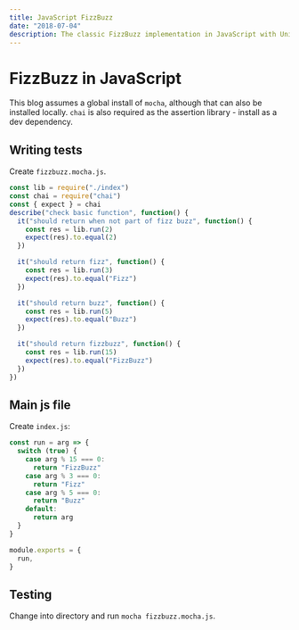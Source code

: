 ```yaml
---
title: JavaScript FizzBuzz
date: "2018-07-04"
description: The classic FizzBuzz implementation in JavaScript with Unit Testing.
---
```


# FizzBuzz in JavaScript

This blog assumes a global install of `mocha`, although that can also be installed locally. `chai` is also required as the assertion library - install as a dev dependency.

## Writing tests

Create `fizzbuzz.mocha.js`.

```javascript
const lib = require("./index")
const chai = require("chai")
const { expect } = chai
describe("check basic function", function() {
  it("should return when not part of fizz buzz", function() {
    const res = lib.run(2)
    expect(res).to.equal(2)
  })

  it("should return fizz", function() {
    const res = lib.run(3)
    expect(res).to.equal("Fizz")
  })

  it("should return buzz", function() {
    const res = lib.run(5)
    expect(res).to.equal("Buzz")
  })

  it("should return fizzbuzz", function() {
    const res = lib.run(15)
    expect(res).to.equal("FizzBuzz")
  })
})
```

## Main js file

Create `index.js`:

```javascript
const run = arg => {
  switch (true) {
    case arg % 15 === 0:
      return "FizzBuzz"
    case arg % 3 === 0:
      return "Fizz"
    case arg % 5 === 0:
      return "Buzz"
    default:
      return arg
  }
}

module.exports = {
  run,
}
```

## Testing

Change into directory and run `mocha fizzbuzz.mocha.js`.
